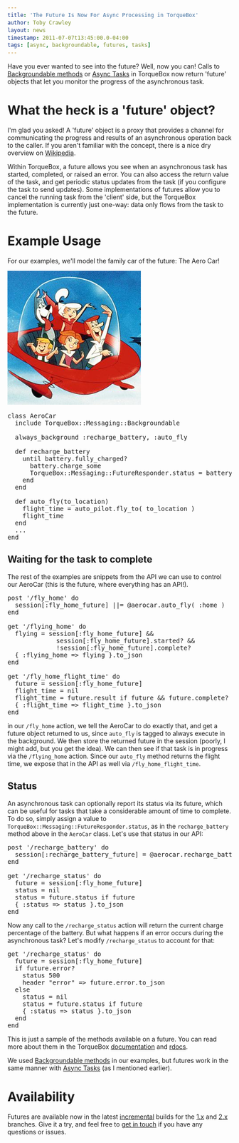 ```yaml
---
title: 'The Future Is Now For Async Processing in TorqueBox'
author: Toby Crawley
layout: news
timestamp: 2011-07-07t13:45:00.0-04:00
tags: [async, backgroundable, futures, tasks]
---
```


[Wikipedia]: http://en.wikipedia.org/wiki/Futures_and_promises
[documentation]: http://torquebox.org/documentation/LATEST/messaging.html#messaging-futures
[rdocs]: http://torquebox.org/2x/builds/LATEST/yardocs/TorqueBox/Messaging/FutureResult.html
[Backgroundable methods]: http://torquebox.org/documentation/LATEST/messaging.html#backgroundable
[Async Tasks]: http://torquebox.org/documentation/LATEST/messaging.html#async-tasks
[CI]: https://torquebox.ci.cloudbees.com/
[1.x]: /1x/builds/
[2.x]: /2x/builds/


Have you ever wanted to see into the future? Well, now you can! Calls to [Backgroundable methods]
or [Async Tasks] in TorqueBox now return 'future' objects that let you monitor the progress of 
the asynchronous task.

# What the heck is a 'future' object?

I'm glad you asked! A 'future' object is a proxy that provides a channel for communicating the 
progress and results of an asynchronous operation back to the caller. If you aren't familiar
with the concept, there is a nice dry overview on [Wikipedia].

Within TorqueBox, a future allows you see when an asynchronous task has started, completed, or 
raised an error. You can also access the return value of the task, and get periodic status 
updates from the task (if you configure the task to send updates). Some implementations of futures
allow you to cancel the running task from the 'client' side, but the TorqueBox implementation
is currently just one-way: data only flows from the task to the future.

# Example Usage

For our examples, we'll model the family car of the future: The Aero Car!

<img src="/images/futures/jetsons.jpg"/>

<pre class="syntax ruby">class AeroCar
  include TorqueBox::Messaging::Backgroundable
  
  always_background :recharge_battery, :auto_fly
  
  def recharge_battery
    until battery.fully_charged?
      battery.charge_some
      TorqueBox::Messaging::FutureResponder.status = battery.charge_percentage
    end
  end
    
  def auto_fly(to_location)
    flight_time = auto_pilot.fly_to( to_location )
    flight_time
  end
  ...
end</pre>

## Waiting for the task to complete

The rest of the examples are snippets from the API we can use to control our AeroCar 
(this is the future, where everything has an API!).

<pre class="syntax ruby">post '/fly_home' do
  session[:fly_home_future] ||= @aerocar.auto_fly( :home )
end

get '/flying_home' do
  flying = session[:fly_home_future] && 
             session[:fly_home_future].started? && 
             !session[:fly_home_future].complete?
  { :flying_home => flying }.to_json
end

get '/fly_home_flight_time' do
  future = session[:fly_home_future]
  flight_time = nil
  flight_time = future.result if future && future.complete?
  { :flight_time => flight_time }.to_json
end</pre>

in our `/fly_home` action, we tell the AeroCar to do exactly that, and get a future object 
returned to us, since `auto_fly` is tagged to always execute in the background. We then store
the returned future in the session (poorly, I might add, but you get the idea). We can then 
see if that task is in progress via the `/flying_home` action. Since our `auto_fly` method 
returns the flight time, we expose that in the API as well via `/fly_home_flight_time`.

## Status

An asynchronous task can optionally report its status via its future, which can be useful
for tasks that take a considerable amount of time to complete. To do so, simply assign a
value to `TorqueBox::Messaging::FutureResponder.status`, as in the `recharge_battery` method
above in the `AeroCar` class. Let's use that status in our API:

<pre class="syntax ruby">post '/recharge_battery' do
  session[:recharge_battery_future] = @aerocar.recharge_battery
end

get '/recharge_status' do
  future = session[:fly_home_future]
  status = nil
  status = future.status if future
  { :status => status }.to_json
end</pre>

Now any call to the `/recharge_status` action will return the current charge percentage
of the battery. But what happens if an error occurs during the asynchronous task? Let's modify
`/recharge_status` to account for that:

<pre class="syntax ruby">get '/recharge_status' do
  future = session[:fly_home_future]
  if future.error?
    status 500 
    header "error" => future.error.to_json
  else
    status = nil
    status = future.status if future
    { :status => status }.to_json
  end
end</pre>

This is just a sample of the methods available on a future. You can read more about them in
the TorqueBox [documentation] and [rdocs].

We used [Backgroundable methods] in our examples, but futures work in the same manner with 
[Async Tasks] (as I mentioned earlier).

# Availability

Futures are available now in the latest [incremental][CI] builds for the [1.x] and [2.x] branches. Give it a try,
and feel free to [get in touch](/community) if you have any questions or issues. 

